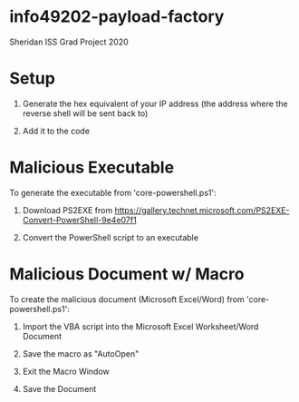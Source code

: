 # info49202-payload-factory
Sheridan ISS Grad Project 2020

# Setup
1. Generate the hex equivalent of your IP address (the address where the reverse shell will be sent back to)

2. Add it to the code

# Malicious Executable
To generate the executable from 'core-powershell.ps1':

1. Download PS2EXE from https://gallery.technet.microsoft.com/PS2EXE-Convert-PowerShell-9e4e07f1

2. Convert the PowerShell script to an executable

# Malicious Document w/ Macro
To create the malicious document (Microsoft Excel/Word) from 'core-powershell.ps1':

1. Import the VBA script into the Microsoft Excel Worksheet/Word Document

2. Save the macro as "AutoOpen"

3. Exit the Macro Window

4. Save the Document

